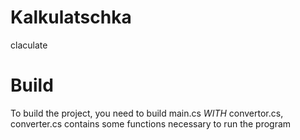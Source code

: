 # Kalkulatschka
claculate
# Build
To build the project, you need to build main.cs *WITH* convertor.cs, converter.cs contains some functions necessary to run the program
